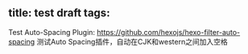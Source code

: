 title: test draft
tags:
---
Test Auto-Spacing Plugin: https://github.com/hexojs/hexo-filter-auto-spacing
测试Auto Spacing插件，自动在CJK和western之间加入空格